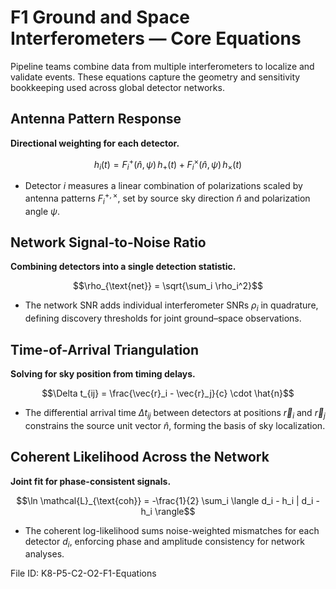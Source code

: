 # F1 Ground and Space Interferometers — Core Equations

Pipeline teams combine data from multiple interferometers to localize and validate events. These equations capture the geometry and sensitivity bookkeeping used across global detector networks.

## Antenna Pattern Response
**Directional weighting for each detector.**

$$h_i(t) = F_i^+(\hat{n}, \psi)\, h_+(t) + F_i^{\times}(\hat{n}, \psi)\, h_{\times}(t)$$

- Detector $i$ measures a linear combination of polarizations scaled by antenna patterns $F_i^{+,\times}$, set by source sky direction $\hat{n}$ and polarization angle $\psi$.

## Network Signal-to-Noise Ratio
**Combining detectors into a single detection statistic.**

$$\rho_{\text{net}} = \sqrt{\sum_i \rho_i^2}$$

- The network SNR adds individual interferometer SNRs $\rho_i$ in quadrature, defining discovery thresholds for joint ground–space observations.

## Time-of-Arrival Triangulation
**Solving for sky position from timing delays.**

$$\Delta t_{ij} = \frac{\vec{r}_i - \vec{r}_j}{c} \cdot \hat{n}$$

- The differential arrival time $\Delta t_{ij}$ between detectors at positions $\vec{r}_i$ and $\vec{r}_j$ constrains the source unit vector $\hat{n}$, forming the basis of sky localization.

## Coherent Likelihood Across the Network
**Joint fit for phase-consistent signals.**

$$\ln \mathcal{L}_{\text{coh}} = -\frac{1}{2} \sum_i \langle d_i - h_i | d_i - h_i \rangle$$

- The coherent log-likelihood sums noise-weighted mismatches for each detector $d_i$, enforcing phase and amplitude consistency for network analyses.

File ID: K8-P5-C2-O2-F1-Equations
